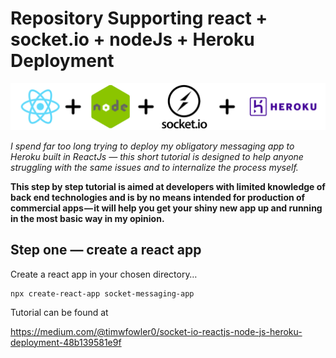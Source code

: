 # Repository Supporting react + socket.io + nodeJs + Heroku Deployment

![Image](https://github.com/timwf/Heroku-socketio-tutorial/blob/master/readme-images/Group%201.png)


*I spend far too long trying to deploy my obligatory messaging app to Heroku built in ReactJs — this short tutorial is designed to help anyone struggling with the same issues and to internalize the process myself.*

**This step by step tutorial is aimed at developers with limited knowledge of back end technologies and is by no means intended for production of commercial apps — it will help you get your shiny new app up and running in the most basic way in my opinion.**


## Step one — create a react app
Create a react app in your chosen directory…

    npx create-react-app socket-messaging-app

Tutorial can be found at 

https://medium.com/@timwfowler0/socket-io-reactjs-node-js-heroku-deployment-48b139581e9f

